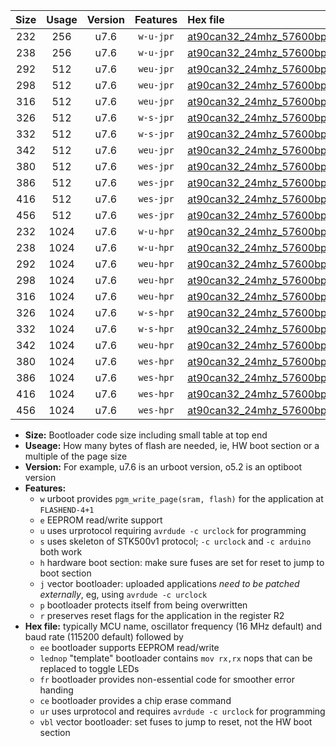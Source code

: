 |Size|Usage|Version|Features|Hex file|
|:-:|:-:|:-:|:-:|:--|
|232|256|u7.6|`w-u-jpr`|[at90can32_24mhz_57600bps_ur_vbl.hex](https://raw.githubusercontent.com/stefanrueger/urboot/main//at90can32_24mhz_57600bps_ur_vbl.hex)|
|238|256|u7.6|`w-u-jpr`|[at90can32_24mhz_57600bps_lednop_ur_vbl.hex](https://raw.githubusercontent.com/stefanrueger/urboot/main//at90can32_24mhz_57600bps_lednop_ur_vbl.hex)|
|292|512|u7.6|`weu-jpr`|[at90can32_24mhz_57600bps_ee_ur_vbl.hex](https://raw.githubusercontent.com/stefanrueger/urboot/main//at90can32_24mhz_57600bps_ee_ur_vbl.hex)|
|298|512|u7.6|`weu-jpr`|[at90can32_24mhz_57600bps_ee_lednop_ur_vbl.hex](https://raw.githubusercontent.com/stefanrueger/urboot/main//at90can32_24mhz_57600bps_ee_lednop_ur_vbl.hex)|
|316|512|u7.6|`weu-jpr`|[at90can32_24mhz_57600bps_ee_lednop_fr_ur_vbl.hex](https://raw.githubusercontent.com/stefanrueger/urboot/main//at90can32_24mhz_57600bps_ee_lednop_fr_ur_vbl.hex)|
|326|512|u7.6|`w-s-jpr`|[at90can32_24mhz_57600bps_vbl.hex](https://raw.githubusercontent.com/stefanrueger/urboot/main//at90can32_24mhz_57600bps_vbl.hex)|
|332|512|u7.6|`w-s-jpr`|[at90can32_24mhz_57600bps_lednop_vbl.hex](https://raw.githubusercontent.com/stefanrueger/urboot/main//at90can32_24mhz_57600bps_lednop_vbl.hex)|
|342|512|u7.6|`weu-jpr`|[at90can32_24mhz_57600bps_ee_lednop_fr_ce_ur_vbl.hex](https://raw.githubusercontent.com/stefanrueger/urboot/main//at90can32_24mhz_57600bps_ee_lednop_fr_ce_ur_vbl.hex)|
|380|512|u7.6|`wes-jpr`|[at90can32_24mhz_57600bps_ee_vbl.hex](https://raw.githubusercontent.com/stefanrueger/urboot/main//at90can32_24mhz_57600bps_ee_vbl.hex)|
|386|512|u7.6|`wes-jpr`|[at90can32_24mhz_57600bps_ee_lednop_vbl.hex](https://raw.githubusercontent.com/stefanrueger/urboot/main//at90can32_24mhz_57600bps_ee_lednop_vbl.hex)|
|416|512|u7.6|`wes-jpr`|[at90can32_24mhz_57600bps_ee_lednop_fr_vbl.hex](https://raw.githubusercontent.com/stefanrueger/urboot/main//at90can32_24mhz_57600bps_ee_lednop_fr_vbl.hex)|
|456|512|u7.6|`wes-jpr`|[at90can32_24mhz_57600bps_ee_lednop_fr_ce_vbl.hex](https://raw.githubusercontent.com/stefanrueger/urboot/main//at90can32_24mhz_57600bps_ee_lednop_fr_ce_vbl.hex)|
|232|1024|u7.6|`w-u-hpr`|[at90can32_24mhz_57600bps_ur.hex](https://raw.githubusercontent.com/stefanrueger/urboot/main//at90can32_24mhz_57600bps_ur.hex)|
|238|1024|u7.6|`w-u-hpr`|[at90can32_24mhz_57600bps_lednop_ur.hex](https://raw.githubusercontent.com/stefanrueger/urboot/main//at90can32_24mhz_57600bps_lednop_ur.hex)|
|292|1024|u7.6|`weu-hpr`|[at90can32_24mhz_57600bps_ee_ur.hex](https://raw.githubusercontent.com/stefanrueger/urboot/main//at90can32_24mhz_57600bps_ee_ur.hex)|
|298|1024|u7.6|`weu-hpr`|[at90can32_24mhz_57600bps_ee_lednop_ur.hex](https://raw.githubusercontent.com/stefanrueger/urboot/main//at90can32_24mhz_57600bps_ee_lednop_ur.hex)|
|316|1024|u7.6|`weu-hpr`|[at90can32_24mhz_57600bps_ee_lednop_fr_ur.hex](https://raw.githubusercontent.com/stefanrueger/urboot/main//at90can32_24mhz_57600bps_ee_lednop_fr_ur.hex)|
|326|1024|u7.6|`w-s-hpr`|[at90can32_24mhz_57600bps.hex](https://raw.githubusercontent.com/stefanrueger/urboot/main//at90can32_24mhz_57600bps.hex)|
|332|1024|u7.6|`w-s-hpr`|[at90can32_24mhz_57600bps_lednop.hex](https://raw.githubusercontent.com/stefanrueger/urboot/main//at90can32_24mhz_57600bps_lednop.hex)|
|342|1024|u7.6|`weu-hpr`|[at90can32_24mhz_57600bps_ee_lednop_fr_ce_ur.hex](https://raw.githubusercontent.com/stefanrueger/urboot/main//at90can32_24mhz_57600bps_ee_lednop_fr_ce_ur.hex)|
|380|1024|u7.6|`wes-hpr`|[at90can32_24mhz_57600bps_ee.hex](https://raw.githubusercontent.com/stefanrueger/urboot/main//at90can32_24mhz_57600bps_ee.hex)|
|386|1024|u7.6|`wes-hpr`|[at90can32_24mhz_57600bps_ee_lednop.hex](https://raw.githubusercontent.com/stefanrueger/urboot/main//at90can32_24mhz_57600bps_ee_lednop.hex)|
|416|1024|u7.6|`wes-hpr`|[at90can32_24mhz_57600bps_ee_lednop_fr.hex](https://raw.githubusercontent.com/stefanrueger/urboot/main//at90can32_24mhz_57600bps_ee_lednop_fr.hex)|
|456|1024|u7.6|`wes-hpr`|[at90can32_24mhz_57600bps_ee_lednop_fr_ce.hex](https://raw.githubusercontent.com/stefanrueger/urboot/main//at90can32_24mhz_57600bps_ee_lednop_fr_ce.hex)|

- **Size:** Bootloader code size including small table at top end
- **Useage:** How many bytes of flash are needed, ie, HW boot section or a multiple of the page size
- **Version:** For example, u7.6 is an urboot version, o5.2 is an optiboot version
- **Features:**
  + `w` urboot provides `pgm_write_page(sram, flash)` for the application at `FLASHEND-4+1`
  + `e` EEPROM read/write support
  + `u` uses urprotocol requiring `avrdude -c urclock` for programming
  + `s` uses skeleton of STK500v1 protocol; `-c urclock` and `-c arduino` both work
  + `h` hardware boot section: make sure fuses are set for reset to jump to boot section
  + `j` vector bootloader: uploaded applications *need to be patched externally*, eg, using `avrdude -c urclock`
  + `p` bootloader protects itself from being overwritten
  + `r` preserves reset flags for the application in the register R2
- **Hex file:** typically MCU name, oscillator frequency (16 MHz default) and baud rate (115200 default) followed by
  + `ee` bootloader supports EEPROM read/write
  + `lednop` "template" bootloader contains `mov rx,rx` nops that can be replaced to toggle LEDs
  + `fr` bootloader provides non-essential code for smoother error handing
  + `ce` bootloader provides a chip erase command
  + `ur` uses urprotocol and requires `avrdude -c urclock` for programming
  + `vbl` vector bootloader: set fuses to jump to reset, not the HW boot section
